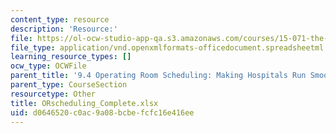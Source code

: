 ```yaml
---
content_type: resource
description: 'Resource:'
file: https://ol-ocw-studio-app-qa.s3.amazonaws.com/courses/15-071-the-analytics-edge-spring-2017/d0646520c0ac9a08bcbefcfc16e416ee_ORscheduling_Complete.xlsx
file_type: application/vnd.openxmlformats-officedocument.spreadsheetml.sheet
learning_resource_types: []
ocw_type: OCWFile
parent_title: '9.4 Operating Room Scheduling: Making Hospitals Run Smoothly  (Recitation)'
parent_type: CourseSection
resourcetype: Other
title: ORscheduling_Complete.xlsx
uid: d0646520-c0ac-9a08-bcbe-fcfc16e416ee
---
```

